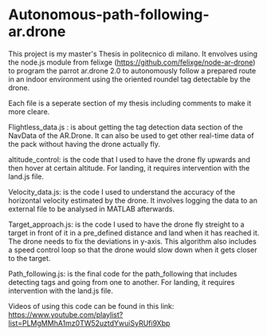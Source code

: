 # Autonomous-path-following-ar.drone
This project is my master's Thesis in politecnico di milano.   It envolves using the node.js module from felixge (https://github.com/felixge/node-ar-drone) to program the parrot ar.drone 2.0 to autonomously follow a prepared route in an indoor environment using the oriented roundel tag detectable by the drone. 

Each file is a seperate section of my thesis including comments to make it more cleare. 

Flightless_data.js : is about getting the tag detection data section of the NavData of the AR.Drone. It can also be used to get other real-time data of the pack without having the drone actually fly. 

altitude_control: is the code that I used to have the drone fly upwards and then hover at certain altitude. For landing, it requires intervention with the land.js file. 

Velocity_data.js: is the code I used to understand the accuracy of the horizontal velocity estimated by the drone. It involves logging the data to an external file to be analysed in MATLAB afterwards. 


Target_approach.js:  is the code I used to have the drone fly streight to a target in front of it in a pre_defined distance and land when it has reached it. The drone needs to fix the deviations in y-axis. This algorithm also includes a speed control loop so that the drone would slow down when it gets closer to the target. 

Path_following.js: is the final code for the path_following that includes detecting tags and going from one to another. For landing, it requires intervention with the land.js file. 

Videos of using this code can be found in this link: https://www.youtube.com/playlist?list=PLMgMMhA1mz0TW52uztdYwuiSyRUfi9Xbp
